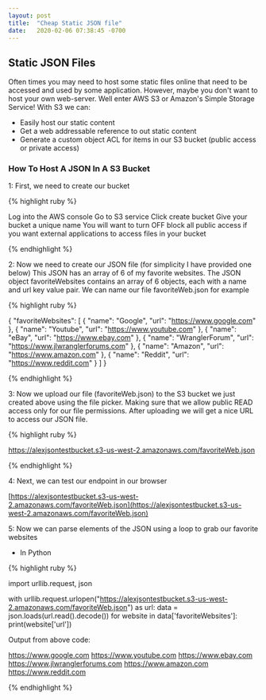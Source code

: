 ```yaml
---
layout: post
title:  "Cheap Static JSON file"
date:   2020-02-06 07:38:45 -0700
---
```


## Static JSON Files

<!--break-->

Often times you may need to host some static files online that need to be accessed and used by some application.
However, maybe you don't want to host your own web-server. Well enter AWS S3 or Amazon's Simple Storage Service!
With S3 we can:
* Easily host our static content 
* Get a web addressable reference to out static content
* Generate a custom object ACL for items in our S3 bucket (public access or private access)

### How To Host A JSON In A S3 Bucket

1: First, we need to create our bucket

{% highlight ruby %}

Log into the AWS console
Go to S3 service
Click create bucket
Give your bucket a unique name
You will want to turn OFF block all public access if you want external applications to access files in your bucket


{% endhighlight %}

2: Now we need to create our JSON file (for simplicity I have provided one below) This JSON has an array of 6
of my favorite websites. The JSON object favoriteWebsites contains an array of 6 objects, each with a name and url key value pair.
We can name our file favoriteWeb.json for example

{% highlight ruby %}

{
  "favoriteWebsites": [
    {
      "name": "Google",
      "url": "https://www.google.com"
    },
    {
      "name": "Youtube",
      "url": "https://www.youtube.com"
    },
    {
      "name": "eBay",
      "url": "https://www.ebay.com"
    },
    {
      "name": "WranglerForum",
      "url": "https://www.jlwranglerforums.com"
    },
    {
      "name": "Amazon",
      "url": "https://www.amazon.com"
    },
    {
      "name": "Reddit",
      "url": "https://www.reddit.com"
    }
  ]
}


{% endhighlight %}

3: Now we upload our file (favoriteWeb.json) to the S3 bucket we just created above using the file picker. Making sure that we allow public
READ access only for our file permissions. After uploading we will get a nice URL to access our JSON file.

{% highlight ruby %}

https://alexjsontestbucket.s3-us-west-2.amazonaws.com/favoriteWeb.json

{% endhighlight %}

4: Next, we can test our endpoint in our browser

[https://alexjsontestbucket.s3-us-west-2.amazonaws.com/favoriteWeb.json](https://alexjsontestbucket.s3-us-west-2.amazonaws.com/favoriteWeb.json)

5: Now we can parse elements of the JSON using a loop to grab our favorite websites
* In Python

{% highlight ruby %}

import urllib.request, json

with urllib.request.urlopen("https://alexjsontestbucket.s3-us-west-2.amazonaws.com/favoriteWeb.json") as url:
    data = json.loads(url.read().decode())
    for website in data['favoriteWebsites']:
        print(website['url'])
		
Output from above code:

https://www.google.com
https://www.youtube.com
https://www.ebay.com
https://www.jlwranglerforums.com
https://www.amazon.com
https://www.reddit.com
		
{% endhighlight %}
